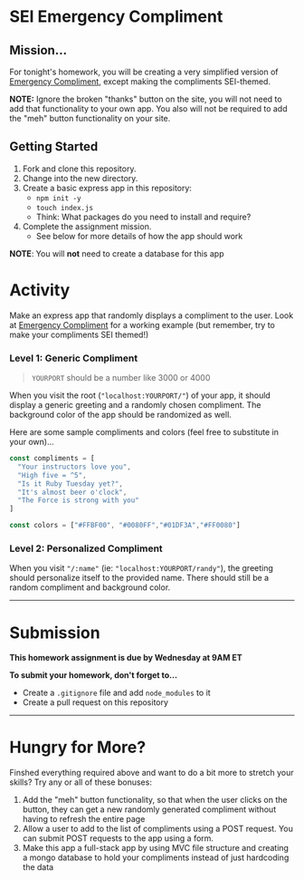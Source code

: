 # SEI Emergency Compliment

## Mission…

For tonight's homework, you will be creating a very simplified version of [Emergency Compliment](http://emergencycompliment.com/), except making the compliments SEI-themed.

**NOTE:** Ignore the broken "thanks" button on the site, you will not need to add that functionality to your own app. You also will not be required to add the "meh" button functionality on your site.

## Getting Started 

1. Fork and clone this repository.
1. Change into the new directory.
1. Create a basic express app in this repository: 
    - `npm init -y`
    - `touch index.js` 
    - Think: What packages do you need to install and require?
4. Complete the assignment mission.
    - See below for more details of how the app should work

**NOTE**: You will **not** need to create a database for this app 

# Activity 

Make an express app that randomly displays a compliment to the user. Look at [Emergency Compliment](http://emergencycompliment.com/) for a working example (but remember, try to make your compliments SEI themed!)

### Level 1: Generic Compliment

>`YOURPORT` should be a number like 3000 or 4000

When you visit the root (`"localhost:YOURPORT/"`) of your app, it should display a generic greeting and a randomly chosen compliment. The background color of the app should be randomized as well.

Here are some sample compliments and colors (feel free to substitute in your own)...

```js
const compliments = [
  "Your instructors love you",
  "High five = ^5",
  "Is it Ruby Tuesday yet?",
  "It's almost beer o'clock",
  "The Force is strong with you"
]

const colors = ["#FFBF00", "#0080FF","#01DF3A","#FF0080"]
```

### Level 2: Personalized Compliment

When you visit `"/:name"` (ie: `"localhost:YOURPORT/randy"`), the greeting should personalize itself to the provided name. There should still be a random compliment and background color.

---

# Submission 

**This homework assignment is due by Wednesday at 9AM ET** 

**To submit your homework, don't forget to...**

  - Create a `.gitignore` file and add `node_modules` to it 
  - Create a pull request on this repository 

---

# Hungry for More?

Finshed everything required above and want to do a bit more to stretch your skills? Try any or all of these bonuses:

1. Add the "meh" button functionality, so that when the user clicks on the button, they can get a new randomly generated compliment without having to refresh the entire page
1. Allow a user to add to the list of compliments using a POST request. You can submit POST requests to the app using a form.
1. Make this app a full-stack app by using MVC file structure and creating a mongo database to hold your compliments instead of just hardcoding the data
